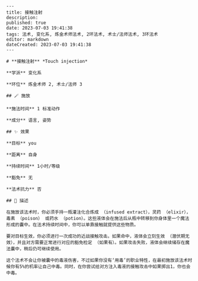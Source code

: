
    ---
    title: 接触注射
    description: 
    published: true
    date: 2023-07-03 19:41:38
    tags: 法术, 变化系, 炼金术师法术, 2环法术, 术士/法师法术, 3环法术
    editor: markdown
    dateCreated: 2023-07-03 19:41:38
    ---

    # **接触注射** *Touch injection*

    **学派** 变化系 

    **环位** 炼金术师 2, 术士/法师 3

    ## 🪄 施放

    **施法时间** 1 标准动作

    **成分** 语言, 姿势

    ## ✨ 效果 

    **目标** you 

    **距离** 自身  

    **持续时间** 1小时/等级 

    **豁免** 无

    **法术抗力** 否

    ## 📖 描述

    在施放该法术时，你必须手持一瓶灌注化合炼成 （infused extract），灵药 （elixir），毒素 （poison） 或药水 （potion）。这些液体会在施法后从瓶中转移到你身体里一个魔法形成的囊中。在法术持续时间中，你可以单靠接触就提供这些物质。

    要对目标生效，你必须进行一次成功的近战接触攻击。如果命中，液体会立刻生效 （潜伏期无效），并且对方需要正常进行对应的豁免检定 （如果有）。如果攻击失败，液体会继续储存在魔法囊中，稍后仍可继续使用。

    这个法术不会让你被囊中的毒液伤害，不过如果你没有‘用毒’的职业特性，在最初施放该法术时候你有5%的机率让自己中毒。同时，在你尝试给对方注入毒液的接触攻击中如果掷出1，你也会中毒。
    